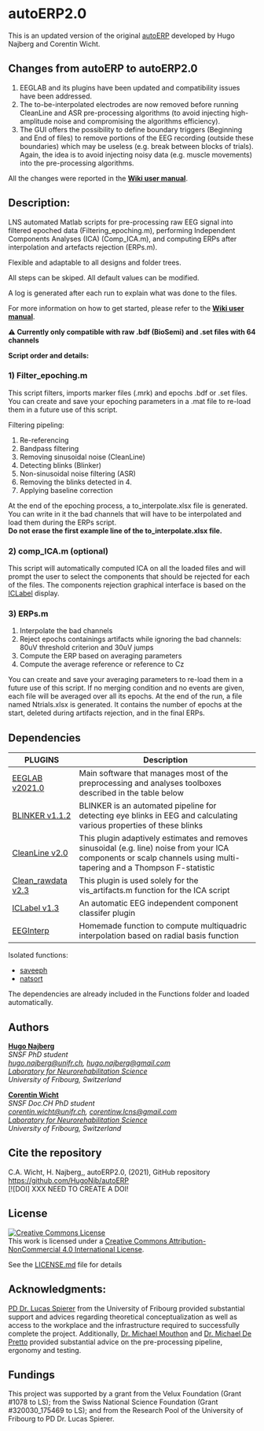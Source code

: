 # autoERP2.0
This is an updated version of the original [autoERP](https://github.com/HugoNjb/autoERP) developed by Hugo Najberg and Corentin Wicht.

## Changes from autoERP to autoERP2.0
1. EEGLAB and its plugins have been updated and compatibility issues have been addressed. 
2. The to-be-interpolated electrodes are now removed before running CleanLine and ASR pre-processing algorithms (to avoid injecting high-amplitude noise and compromising the algorithms efficiency).
3. The GUI offers the possibility to define boundary triggers (Beginning and End of files) to remove portions of the EEG recording (outside these boundaries) which may be useless (e.g. break between blocks of trials). Again, the idea is to avoid injecting noisy data (e.g. muscle movements) into the pre-processing algorithms.

All the changes were reported in the **[Wiki user manual](https://github.com/CorentinWicht/autoERP2.0/wiki)**.

## Description:
LNS automated Matlab scripts for pre-processing raw EEG signal into filtered epoched data (Filtering_epoching.m), performing Independent Components Analyses (ICA) (Comp_ICA.m), and computing ERPs after interpolation and artefacts rejection (ERPs.m).

Flexible and adaptable to all designs and folder trees.

All steps can be skiped. All default values can be modified.

A log is generated after each run to explain what was done to the files.

For more information on how to get started, please refer to the **[Wiki user manual](https://github.com/CorentinWicht/autoERP2.0/wiki)**.

**⚠️ Currently only compatible with raw .bdf (BioSemi) and .set files with 64 channels**

**Script order and details:**


### 1) Filter_epoching.m
This script filters, imports marker files (.mrk) and epochs .bdf or .set files.
You can create and save your epoching parameters in a .mat file to re-load them in a future use of this script.

Filtering pipeling:
1. Re-referencing
2. Bandpass filtering
3. Removing sinusoidal noise (CleanLine)
4. Detecting blinks (Blinker)
5. Non-sinusoidal noise filtering (ASR)
6. Removing the blinks detected in 4.
7. Applying baseline correction

At the end of the epoching process, a to_interpolate.xlsx file is generated. \
You can write in it the bad channels that will have to be interpolated and load them during the ERPs script. \
**Do not erase the first example line of the to_interpolate.xlsx file.**


### 2) comp_ICA.m (optional)
This script will automatically computed ICA on all the loaded files and will prompt the user to select the components that should be rejected for each of the files. 
The components rejection graphical interface is based on the [ICLabel](https://sccn.ucsd.edu/wiki/ICLabel) display. 


### 3) ERPs.m

1. Interpolate the bad channels
2. Reject epochs containings artifacts while ignoring the bad channels: 80uV threshold criterion and 30uV jumps
3. Compute the ERP based on averaging parameters 
4. Compute the average reference or reference to Cz

You can create and save your averaging parameters to re-load them in a future use of this script.
If no merging condition and no events are given, each file will be averaged over all its epochs.
At the end of the run, a file named Ntrials.xlsx is generated. It contains the number of epochs at the start, deleted during artifacts rejection, and in the final ERPs.

## Dependencies
| PLUGINS | Description |
| ------ | ------ |
| [EEGLAB v2021.0](https://github.com/sccn/eeglab) | Main software that manages most of the preprocessing and analyses toolboxes described in the table below |
| [BLINKER v1.1.2](http://vislab.github.io/EEG-Blinks/) | BLINKER  is an automated pipeline for detecting eye blinks in EEG and calculating various properties of these blinks | 
| [CleanLine v2.0](https://github.com/sccn/cleanline) | This plugin adaptively estimates and removes sinusoidal (e.g. line) noise from your ICA components or scalp channels using multi-tapering and a Thompson F-statistic |
| [Clean_rawdata v2.3](https://github.com/sccn/clean_rawdata)| This plugin is used solely for the vis_artifacts.m function for the ICA script |
|[ICLabel v1.3](https://github.com/sccn/ICLabel)|An automatic EEG independent component classifer plugin |
|[EEGInterp](https://d-nb.info/1175873608/34)| Homemade function to compute multiquadric interpolation based on radial basis function |

Isolated functions:
* [saveeph](https://sites.google.com/site/cartoolcommunity/files)
* [natsort](https://ch.mathworks.com/matlabcentral/fileexchange/47434-natural-order-filename-sort)

The dependencies are already included in the Functions folder and loaded automatically.

## Authors
[**Hugo Najberg**](https://www3.unifr.ch/med/spierer/en/group/team/people/194247/8d66b)\
*SNSF PhD student*\
*hugo.najberg@unifr.ch, hugo.najberg@gmail.com*\
*[Laboratory for Neurorehabilitation Science](https://www3.unifr.ch/med/spierer/en/)*\
*University of Fribourg, Switzerland*

[**Corentin Wicht**](https://www.researchgate.net/profile/Wicht_Corentin)\
*SNSF Doc.CH PhD student*\
*corentin.wicht@unifr.ch, corentinw.lcns@gmail.com*\
*[Laboratory for Neurorehabilitation Science](https://www3.unifr.ch/med/spierer/en/)*\
*University of Fribourg, Switzerland*

## Cite the repository
C.A. Wicht, H. Najberg,, autoERP2.0, (2021), GitHub repository https://github.com/HugoNjb/autoERP \
[![DOI] XXX NEED TO CREATE A DOI! 

## License
<a rel="license" href="http://creativecommons.org/licenses/by-nc/4.0/"><img alt="Creative Commons License" style="border-width:0" src="https://i.creativecommons.org/l/by-nc/4.0/88x31.png" /></a><br />This work is licensed under a <a rel="license" href="http://creativecommons.org/licenses/by-nc/4.0/">Creative Commons Attribution-NonCommercial 4.0 International License</a>.

See the [LICENSE.md](LICENSE.md) file for details

## Acknowledgments: 
[PD Dr. Lucas Spierer](https://www.researchgate.net/profile/Lucas_Spierer) from the University of Fribourg provided substantial support and advices regarding theoretical conceptualization as well as access to the workplace and the infrastructure required to successfully complete the project. Additionally, [Dr. Michael Mouthon](https://www3.unifr.ch/med/fr/section/personnel/all/people/3229/6a825) and [Dr. Michael De Pretto](https://www3.unifr.ch/med/fr/section/personnel/all/people/117251/7303f) provided substantial advice on the pre-processing pipeline, ergonomy and testing.

## Fundings
This project was supported by a grant from the Velux Foundation (Grant #1078 to LS); from the Swiss National Science Foundation (Grant #320030_175469 to LS); and from the Research Pool of the University of Fribourg to PD Dr. Lucas Spierer.
